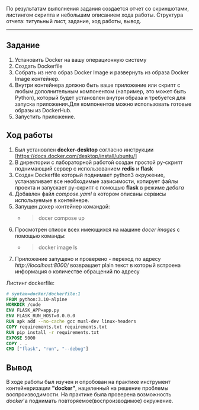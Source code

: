 По результатам выполнения задания создается отчет со скриншотами, листингом скрипта и небольшим описанием хода работы.
Структура отчета: титульный лист, задание, ход работы, вывод.

---

## Задание

1. Установить Docker на вашу операционную систему
2. Cоздать Dockerfile
3. Cобрать из него образ Docker Image и развернуть из образа Docker Image контейнер.
4. Внутри контейнера должно быть ваше приложение или скрипт с любым дополнительным компонентом (например, это может быть Python), который будет установлен внутри образа и требуется для запуска приложения.Для компонентов можно использовать готовые образы из DockerHub.
5. Запустить приложение.

## Ход работы

1. Был установлен **docker-desktop** согласно инструкции [https://docs.docker.com/desktop/install/ubuntu/]
2. В директории с лабораторной работой создан простой py-скрипт поднимающий сервер с использованием **redis** и **flask**
3. Создан Dockerfile который поднимает python3 окружение, устанавливает все необходимые зависимости, копирует файлы проекта и запускает py-скрипт с помощью **flask** в режиме _дебага_
4. Добавлен файл _compose.yaml_ в котором описаны сервисы используемые в контейнере.
5. Запущен докер контейнер командой:
   - > docer compose up
6. Просмотрен список всех имеющихся на машине _docer images_ с помощью команды:
   - > docker image ls
7. Приложение запущено и проверено - переход по адресу _http://localhost:8000/_ возвращает plain текст в который встроена информация о количестве обращений по адресу

Листинг dockerfile:

```dockerfile
# syntax=docker/dockerfile:1
FROM python:3.10-alpine
WORKDIR /code
ENV FLASK_APP=app.py
ENV FLASK_RUN_HOST=0.0.0.0
RUN apk add --no-cache gcc musl-dev linux-headers
COPY requirements.txt requirements.txt
RUN pip install -r requirements.txt
EXPOSE 5000
COPY . .
CMD ["flask", "run", "--debug"]
```

## Вывод

В ходе работы был изучен и опробован на практике инструмент контейнеризации **"docker"**, нацеленный на решение проблемы воспроизводимости. На практике была проверена возможность _docker_'a поднимать повторяемое(воспроизводимое) окружение.
